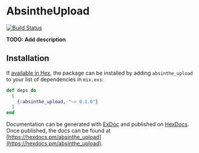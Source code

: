 # AbsintheUpload

[![Build Status](https://travis-ci.org/shavit/absinthe-upload.svg?branch=master)](https://travis-ci.org/shavit/absinthe-upload)

**TODO: Add description**

## Installation

If [available in Hex](https://hexdocs.pm/absinthe_upload), the package can be installed
by adding `absinthe_upload` to your list of dependencies in `mix.exs`:

```elixir
def deps do
  [
    {:absinthe_upload, "~> 0.1.0"}
  ]
end
```

Documentation can be generated with [ExDoc](https://github.com/elixir-lang/ex_doc)
and published on [HexDocs](https://hexdocs.pm/absinthe_upload). Once published, the docs can
be found at [https://hexdocs.pm/absinthe_upload](https://hexdocs.pm/absinthe_upload).

